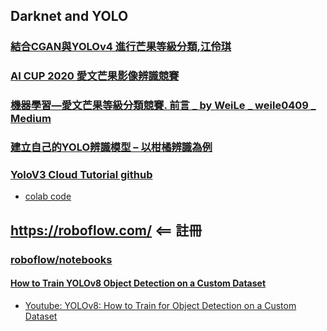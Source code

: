 ## Darknet and YOLO
### [結合CGAN與YOLOv4 進行芒果等級分類,江伶琪](https://github.com/jumbokh/Computer-Vision/blob/main/docs/%E7%B5%90%E5%90%88CGAN%E8%88%87YOLOv4%20%E9%80%B2%E8%A1%8C%E8%8A%92%E6%9E%9C%E7%AD%89%E7%B4%9A%E5%88%86%E9%A1%9E.pdf)
### [AI CUP 2020 愛文芒果影像辨識競賽](https://github.com/jumbokh/Computer-Vision/blob/main/docs/AI%20CUP%202020%20%E6%84%9B%E6%96%87%E8%8A%92%E6%9E%9C%E5%BD%B1%E5%83%8F%E8%BE%A8%E8%AD%98%E7%AB%B6%E8%B3%BD.pdf)
### [機器學習—愛文芒果等級分類競賽. 前言 _ by WeiLe _ weile0409 _ Medium](https://github.com/jumbokh/Computer-Vision/blob/main/docs/%E6%A9%9F%E5%99%A8%E5%AD%B8%E7%BF%92%E2%80%94%E6%84%9B%E6%96%87%E8%8A%92%E6%9E%9C%E7%AD%89%E7%B4%9A%E5%88%86%E9%A1%9E%E7%AB%B6%E8%B3%BD.%20%E5%89%8D%E8%A8%80%20_%20by%20WeiLe%20_%20weile0409%20_%20Medium.pdf)
### [建立自己的YOLO辨識模型 – 以柑橘辨識為例](https://chtseng.wordpress.com/2018/09/01/%E5%BB%BA%E7%AB%8B%E8%87%AA%E5%B7%B1%E7%9A%84yolo%E8%BE%A8%E8%AD%98%E6%A8%A1%E5%9E%8B-%E4%BB%A5%E6%9F%91%E6%A9%98%E8%BE%A8%E8%AD%98%E7%82%BA%E4%BE%8B/)
### [YoloV3 Cloud Tutorial github](https://github.com/theAIGuysCode/YOLOv3-Cloud-Tutorial)
* [colab code](https://github.com/jumbokh/Computer-Vision/blob/main/notebooks/YOLOv3_Tutorial.ipynb)
## https://roboflow.com/      <== 註冊
### [roboflow/notebooks](https://github.com/roboflow/notebooks)
#### [How to Train YOLOv8 Object Detection on a Custom Dataset](https://blog.roboflow.com/how-to-train-yolov8-on-a-custom-dataset/)
* [Youtube: YOLOv8: How to Train for Object Detection on a Custom Dataset](https://www.youtube.com/watch?v=wuZtUMEiKWY)

